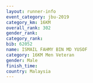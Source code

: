 ```yaml
---
layout: runner-info 
event_category: jbu-2019 
category_km: 16KM  
overall_rank: 302
gender_rank: 
category_rank: 
bib: 62052
name: ISMAIL FAHMY BIN MD YUSOF
category: 16KM Men Veteran
gender: Male
finish_time: 
country: Malaysia
---
```

